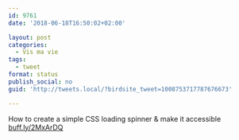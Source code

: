 ```yaml
---
id: 9761
date: '2018-06-18T16:50:02+02:00'

layout: post
categories:
  - Vis ma vie
tags:
  - tweet
format: status
publish_social: no
guid: 'http://tweets.local/?birdsite_tweet=1008753717787676673'

---
```


How to create a simple CSS loading spinner &amp; make it accessible [buff.ly/2MxArDQ](https://buff.ly/2MxArDQ)